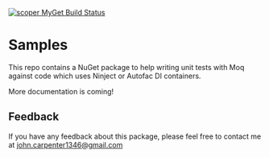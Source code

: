 [![scoper MyGet Build Status](https://www.myget.org/BuildSource/Badge/scoper?identifier=013c3ae7-d72a-42bf-85f0-4f2c2a41a08f)](https://www.myget.org/)

# Samples

This repo contains a NuGet package to help writing unit tests
with Moq against code which uses Ninject or Autofac DI containers.

More documentation is coming!

## Feedback

If you have any feedback about this package, please feel free to contact me
at john.carpenter1346@gmail.com
